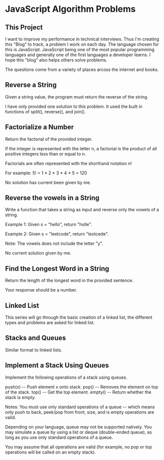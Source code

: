 # JavaScript Algorithm Problems

## This Project

I want to improve my performance in technical interviews. Thus I'm creating this "Blog" to track, a problem I work on each day. The language  chosen for this is JavaScript. JavaScript being one of the most popular programming languages and generally one of the first languages a developer learns. I hope this "blog" also helps others solve problems.

The questions come from a variety of places arcoss the internet and books.

## Reverse a String
Given a string value, the program must return the reverse of the string.

I have only provided one solution to this problem. It used the built in functions of split(), reverse(), and join().

## Factorialize a Number
Return the factorial of the provided integer.

If the integer is represented with the letter n, a factorial is the product of all positive integers less than or equal to n.

Factorials are often represented with the shorthand notation n!

For example: 5! = 1 * 2 * 3 * 4 * 5 = 120

No solution has current been given by me.

## Reverse the vowels in a String

Write a function that takes a string as input and reverse only the vowels of a string.

Example 1:
Given s = "hello", return "holle".

Example 2:
Given s = "leetcode", return "leotcede".

Note:
The vowels does not include the letter "y".

No current solution given by me.

## Find the Longest Word in a String
Return the length of the longest word in the provided sentence.

Your response should be a number.

## Linked List
This series will go through the basic creation of a
linked list, the different types and problems are asked for linked list.

## Stacks and Queues
Similar format to linked lists.

## Implement a Stack Using Queues
Implement the following operations of a stack using queues.

push(x) -- Push element x onto stack.
pop() -- Removes the element on top of the stack.
top() -- Get the top element.
empty() -- Return whether the stack is empty.

Notes:
You must use only standard operations of a queue -- which means only push to back, peek/pop from front, size, and is empty operations are valid.

Depending on your language, queue may not be supported natively. You may simulate a queue by using a list or deque (double-ended queue), as long as you use only standard operations of a queue.

You may assume that all operations are valid (for example, no pop or top operations will be called on an empty stack).
